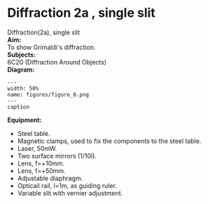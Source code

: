 # Diffraction 2a , single slit 
 Diffraction(2a), single slit   
<b> Aim: </b>  
 To show Grimaldi's diffraction.    
<b> Subjects: </b>  
 6C20 (Diffraction Around Objects)   
<b> Diagram: </b>  
   
```{figure} figures/figure_0.png  
---  
width: 50%  
name: figures/figure_0.png  
---  
caption  
``` 
      
<b> Equipment: </b>  
 
 *  Steel table. 
 *  Magnetic clamps, used to fix the components to the steel table. 
 *  Laser, 50mW. 
 *  Two surface mirrors (1/10l). 
 *  Lens, f=+10mm. 
 *  Lens, f=+50mm. 
 *  Adjustable diaphragm. 
 *  Opticail rail, l=1m, as guiding ruler. 
 *  Variable slit with vernier adjustment.
 